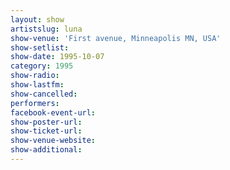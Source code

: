 ```yaml
---
layout: show
artistslug: luna
show-venue: 'First avenue, Minneapolis MN, USA'
show-setlist: 
show-date: 1995-10-07
category: 1995
show-radio: 
show-lastfm: 
show-cancelled: 
performers: 
facebook-event-url: 
show-poster-url: 
show-ticket-url: 
show-venue-website: 
show-additional: 
---
```


